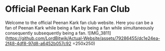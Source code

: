 # Official Peenan Kark Fan Club
Welcome to the official Peenan Kark fan club website. Here you can be a fan of Peenan Kark while being a fan by being a fan while simultaneously consequently subsequently being a fan.
![IMG_3811](https://github.com/LordBitwik/Actual-Website/assets/79286455/dc1e24ea-2f48-4df8-97d8-a6452b057c92 =250x250)
